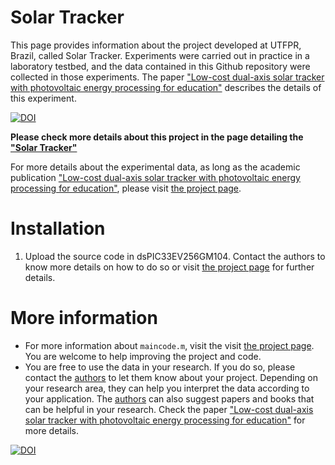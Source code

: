 # Solar Tracker

This page provides information about the project developed at UTFPR, Brazil, called Solar Tracker. Experiments were carried out in practice in a laboratory testbed, and the data contained in this Github repository were collected in those experiments. The paper ["Low-cost dual-axis solar tracker with photovoltaic energy processing for education"](http://www.anvargas.com/blog) describes the details of this experiment.


[![DOI](https://zenodo.org/badge/DOI/10.5281/zenodo.4678906.svg)](https://doi.org/10.5281/zenodo.4678906)

**Please check more details about this project in the page detailing the ["Solar Tracker"](http://www.anvargas.com/blog/)**


For more details about the experimental data, as long as the academic publication  ["Low-cost dual-axis solar tracker with photovoltaic energy processing for education"](http://www.anvargas.com/blog), please visit [the project page](http://www.anvargas.com/blog).


Installation
============

1. Upload the source code in dsPIC33EV256GM104. Contact the authors to know more details on how to do so or visit [the project page](http://www.anvargas.com/blog) for further details.


More information
================

* For more information about `maincode.m`, visit the visit [the project page](http://www.anvargas.com/blog). You are welcome to help improving the project and code.
* You are free to use the data in your research. If you do so, please contact the [authors](http://www.anvargas.com/blog) to let them know about your project. Depending on your research area, they can help you interpret the data according to your application. The [authors](http://www.anvargas.com/blog) can also suggest papers and books that can be helpful in your research. Check the paper  ["Low-cost dual-axis solar tracker with photovoltaic energy processing for education"](http://www.anvargas.com/blog) for more details.

[![DOI](https://zenodo.org/badge/DOI/10.5281/zenodo.4678906.svg)](https://doi.org/10.5281/zenodo.4678906)


